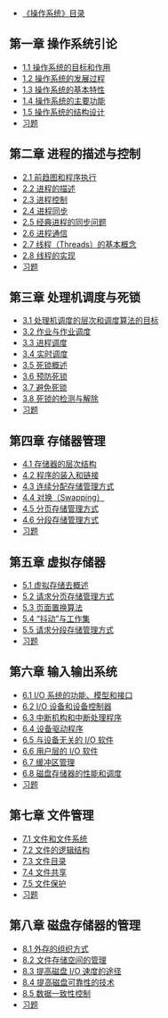 - [《操作系统》目录](#)

## 第一章 操作系统引论

- [1.1 操作系统的目标和作用](notes/1.1%20操作系统的目标和作用.md) </br>
- [1.2 操作系统的发展过程](notes/1.2%20操作系统的发展过程.md) </br>
- [1.3 操作系统的基本特性](notes/1.3%20操作系统的基本特性.md) </br>
- [1.4 操作系统的主要功能](notes/1.4%20操作系统的主要功能.md)</br>
- [1.5 操作系统的结构设计](notes/1.5%20操作系统的结构设计.md)</br>
- [习题](notes/1.习题.md)

## 第二章 进程的描述与控制

- [2.1 前趋图和程序执行](notes/2.1%20前趋图和程序执行.md) </br>
- [2.2 进程的描述](notes/2.2%20进程的描述.md) </br>
- [2.3 进程控制](notes/2.3%20进程控制.md) </br>
- [2.4 进程同步](notes/2.4%20进程同步.md)</br>
- [2.5 经典进程的同步问题](notes/2.5%20经典进程的同步问题.md)</br>
- [2.6 进程通信](notes/2.6%20进程通信.md) </br>
- [2.7 线程（Threads）的基本概念](notes/2.7%20线程（Threads）的基本概念.md)</br>
- [2.8 线程的实现](notes/2.8%20线程的实现.md)</br>
- [习题](notes/2.习题.md)

## 第三章 处理机调度与死锁

- [3.1 处理机调度的层次和调度算法的目标](notes/3.1%20处理机调度的层次和调度算法的目标.md) </br>
- [3.2 作业与作业调度](notes/3.2%20作业与作业调度.md) </br>
- [3.3 进程调度](notes/3.3%20进程调度.md) </br>
- [3.4 实时调度](notes/3.4%20实时调度.md)</br>
- [3.5 死锁概述](notes/3.5%20死锁概述.md)</br>
- [3.6 预防死锁](notes/3.6%20预防死锁.md) </br>
- [3.7 避免死锁](notes/3.7%20避免死锁.md)</br>
- [3.8 死锁的检测与解除](notes/3.8%20死锁的检测与解除.md)</br>
- [习题](notes/3.习题.md)

## 第四章 存储器管理

- [4.1 存储器的层次结构](notes/4.1%20存储器的层次结构.md) </br>
- [4.2 程序的装入和链接](notes/4.2%20程序的装入和链接.md) </br>
- [4.3 连续分配存储管理方式](notes/4.3%20连续分配存储管理方式.md) </br>
- [4.4 对换（Swapping）](notes/4.4%20对换（Swapping）.md)</br>
- [4.5 分页存储管理方式](notes/4.5%20分页存储管理方式.md)</br>
- [4.6 分段存储管理方式](notes/4.6%20分段存储管理方式.md) </br>
- [习题](notes/4.习题.md)

## 第五章 虚拟存储器

- [5.1 虚拟存储去概述](notes/5.1%20虚拟存储去概述.md) </br>
- [5.2 请求分页存储管理方式](notes/5.2%20请求分页存储管理方式.md) </br>
- [5.3 页面置换算法](notes/5.3%20页面置换算法.md) </br>
- [5.4 “抖动”与工作集](notes/5.4%20“抖动”与工作集.md)</br>
- [5.5 请求分段存储管理方式](notes/5.5%20请求分段存储管理方式.md)</br>
- [习题](notes/5.习题.md)

## 第六章 输入输出系统

- [6.1 I/O 系统的功能、模型和接口](notes/6.1%20I/O%20系统的功能、模型和接口.md) </br>
- [6.2 I/O 设备和设备控制器](notes/6.2%20I/O%20设备和设备控制器.md) </br>
- [6.3 中断机构和中断处理程序](notes/6.3%20中断机构和中断处理程序.md) </br>
- [6.4 设备驱动程序](notes/6.4%20设备驱动程序.md)</br>
- [6.5 与设备无关的 I/O 软件](notes/6.5%20与设备无关的%20I/O%20软件.md)</br>
- [6.6 用户层的 I/O 软件](notes/6.6%20用户层的%20I/O%20软件.md) </br>
- [6.7 缓冲区管理](notes/6.7%20缓冲区管理.md)</br>
- [6.8 磁盘存储器的性能和调度](notes/6.8%20磁盘存储器的性能和调度.md)</br>
- [习题](notes/6.习题.md)

## 第七章 文件管理

- [7.1 文件和文件系统](notes/7.1%20文件和文件系统.md) </br>
- [7.2 文件的逻辑结构](notes/7.2%20文件的逻辑结构.md) </br>
- [7.3 文件目录](notes/7.3%20文件目录.md) </br>
- [7.4 文件共享](notes/7.4%20文件共享.md)</br>
- [7.5 文件保护](notes/7.5%20文件保护.md)</br>
- [习题](notes/7.习题.md)

## 第八章 磁盘存储器的管理

- [8.1 外存的组织方式](notes/8.1%20外存的组织方式.md) </br>
- [8.2 文件存储空间的管理](notes/8.2%20文件存储空间的管理.md) </br>
- [8.3 提高磁盘 I/O 速度的途径](notes/8.3%20提高磁盘%20I/O%20速度的途径.md) </br>
- [8.4 提高磁盘可靠性的技术](notes/8.4%20提高磁盘可靠性的技术.md)</br>
- [8.5 数据一致性控制](notes/8.5%20数据一致性控制.md)</br>
- [习题](notes/8.习题.md)